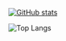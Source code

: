 [![GitHub stats](https://github-readme-stats.vercel.app/api?username=Peppen)](https://github.com/Peppen/github-readme-stats)

![Top Langs](https://github-readme-stats.vercel.app/api/top-langs/?username=Peppen&theme=tokyonight)
